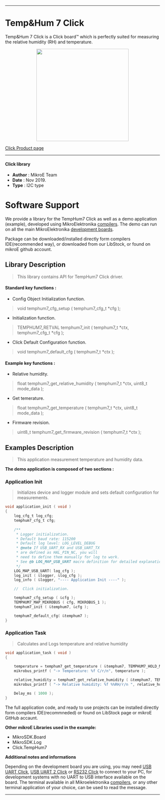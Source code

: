 
---
# Temp&Hum 7 Click

Temp&Hum 7 Click is a Click board™ which is perfectly suited for measuring the relative humidity (RH) and temperature. 

<p align="center">
  <img src="https://download.mikroe.com/images/click_for_ide/temphum7_click.png" height=300px>
</p>

[Click Product page](https://www.mikroe.com/temp-hum-7-click)

---


#### Click library 

- **Author**        : MikroE Team
- **Date**          : Nov 2019.
- **Type**          : I2C type


# Software Support

We provide a library for the TempHum7 Click 
as well as a demo application (example), developed using MikroElektronika 
[compilers](https://shop.mikroe.com/compilers). 
The demo can run on all the main MikroElektronika [development boards](https://shop.mikroe.com/development-boards).

Package can be downloaded/installed directly form compilers IDE(recommended way), or downloaded from our LibStock, or found on mikroE github account. 

## Library Description

> This library contains API for TempHum7 Click driver.

#### Standard key functions :

- Config Object Initialization function.
> void temphum7_cfg_setup ( temphum7_cfg_t *cfg ); 
 
- Initialization function.
> TEMPHUM7_RETVAL temphum7_init ( temphum7_t *ctx, temphum7_cfg_t *cfg );

- Click Default Configuration function.
> void temphum7_default_cfg ( temphum7_t *ctx );


#### Example key functions :

- Relative humidity.
> float temphum7_get_relative_humidity ( temphum7_t *ctx, uint8_t mode_data );
 
- Get temerature.
> float temphum7_get_temperature ( temphum7_t *ctx, uint8_t mode_data );

- Firmware revision.
> uint8_t temphum7_get_firmware_revision ( temphum7_t *ctx );

## Examples Description

> This application measurement temperature and humidity data.

**The demo application is composed of two sections :**

### Application Init 

> Initializes device and logger module and sets default configuration for measurements.

```c
void application_init ( void )
{
    log_cfg_t log_cfg;
    temphum7_cfg_t cfg;
    
    /** 
     * Logger initialization.
     * Default baud rate: 115200
     * Default log level: LOG_LEVEL_DEBUG
     * @note If USB_UART_RX and USB_UART_TX 
     * are defined as HAL_PIN_NC, you will 
     * need to define them manually for log to work. 
     * See @b LOG_MAP_USB_UART macro definition for detailed explanation.
     */
    LOG_MAP_USB_UART( log_cfg );
    log_init ( &logger, &log_cfg );
    log_info ( &logger, "---- Application Init ----" );

    //  Click initialization.

    temphum7_cfg_setup ( &cfg );
    TEMPHUM7_MAP_MIKROBUS ( cfg, MIKROBUS_1 );
    temphum7_init ( &temphum7, &cfg );

    temphum7_default_cfg( &temphum7 );
} 
```

### Application Task

> Calculates and Logs temperature and relative humidity

```c
void application_task ( void )
{
    
    temperature = temphum7_get_temperature ( &temphum7, TEMPHUM7_HOLD_MASTER_MODE );
    mikrobus_printf ( "-> Temperature: %f C/r/n", temperature );

    relative_humidity = temphum7_get_relative_humidity ( &temphum7, TEMPHUM7_HOLD_MASTER_MODE );
    mikrobus_printf ( "-> Relative humidity: %f %%RH/r/n ", relative_humidity );

    Delay_ms ( 1000 );
}
```

The full application code, and ready to use projects can be  installed directly form compilers IDE(recommneded) or found on LibStock page or mikroE GitHub accaunt.

**Other mikroE Libraries used in the example:** 

- MikroSDK.Board
- MikroSDK.Log
- Click.TempHum7

**Additional notes and informations**

Depending on the development board you are using, you may need 
[USB UART Click](https://shop.mikroe.com/usb-uart-click), 
[USB UART 2 Click](https://shop.mikroe.com/usb-uart-2-click) or 
[RS232 Click](https://shop.mikroe.com/rs232-click) to connect to your PC, for 
development systems with no UART to USB interface available on the board. The 
terminal available in all Mikroelektronika 
[compilers](https://shop.mikroe.com/compilers), or any other terminal application 
of your choice, can be used to read the message.



---
